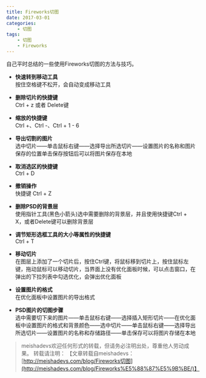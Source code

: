 ```yaml
---
title: Fireworks切图
date: 2017-03-01 
categories:
	- 切图
tags:
    - 切图
    - Fireworks
---
```


自己平时总结的一些使用Fireworks切图的方法与技巧。
<!--more-->

- **快速转到移动工具**  
按住空格键不松开，会自动变成移动工具  


- **删除切片的快捷键**  
Ctrl + z 或者 Delete键


- **缩放的快捷键**  
Ctrl +、Ctrl -、Ctrl + 1 - 6  

- **导出切割的图片**  
选中切片——单击鼠标右键——选择导出所选切片——设置图片的名称和图片保存的位置单击保存按钮后可以将图片保存在本地


- **取消选区的快捷键**  
Ctrl + D


- **撤销操作**  
快捷键 Ctrl + Z


- **删除PSD的背景层**  
使用指针工具(黑色小箭头)选中需要删除的背景层，并且使用快捷键Ctrl + X，或者Delete键可以删除背景层


- **调节矩形选框工具的大小等属性的快捷键**  
Ctrl + T


- **移动切片**  
在图层上添加了一个切片后，按住Ctrl键，将鼠标移到切片上，按住鼠标左键，拖动鼠标可以移动切片，当界面上没有优化面板时候，可以点击窗口，在弹出的下拉列表中勾选优化，会弹出优化面板


- **设置图片的格式**  
在优化面板中设置图片的导出格式


- **PSD图片的切图步骤**  
选中需要切下来的图片——单击鼠标右键——选择插入矩形切片——在优化面板中设置图片的格式和背景颜色——选中切片——单击鼠标右键——选择导出所选切片——设置图片的名称和存储路径——单击保存可以将图片存储在本地

> meishadevs欢迎任何形式的转载，但请务必注明出处，尊重他人劳动成果。
转载请注明： 【文章转载自meishadevs：[http://meishadevs.com/blog/Fireworks切图](http://meishadevs.com/blog/Fireworks%E5%88%87%E5%9B%BE/)】